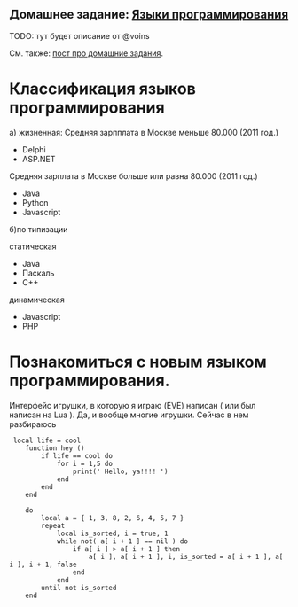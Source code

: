 ## Домашнее задание: [Языки программирования](https://github.com/yandex-shri/lectures/blob/master/15-programming-languages.md)

TODO: тут будет описание от @voins

См. также: [пост про домашние задания](http://clubs.ya.ru/4611686018427468886/replies.xml?item_no=450).

# Классификация языков программирования
 а) жизненная: 
 Средняя зарпплата в Москве меньше 80.000 (2011 год.)
 	
  * Delphi
  * ASP.NET

Cредняя зарплата в Москве больше или равна 80.000 (2011 год.)
  * Java
  * Python
  * Javascript

б)по типизации

статическая 

  * Java
  * Паскаль
  * С++

динамическая
  * Javascript
  * PHP

 # Познакомиться с новым языком программирования.

  Интерфейс игрушки, в которую я играю (EVE) написан ( или был написан на Lua ). Да, и вообще многие игрушки. Сейчас в нем разбираюсь

     local life = cool
		function hey ()
			if life == cool do
				for i = 1,5 do 
					print(' Hello, ya!!!! ')
				end
			end
		end
			
		do
			local a = { 1, 3, 8, 2, 6, 4, 5, 7 }
			repeat
				local is_sorted, i = true, 1
				while not( a[ i + 1 ] == nil ) do
					if a[ i ] > a[ i + 1 ] then
						a[ i ], a[ i + 1 ], i, is_sorted = a[ i + 1 ], a[ i ], i + 1, false
					end
				end
			until not is_sorted
		end


